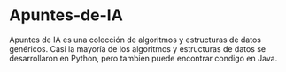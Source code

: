 # Apuntes-de-IA
Apuntes de IA es una colección de algoritmos y estructuras de datos genéricos. Casi la mayoría de los algoritmos y estructuras de datos se desarrollaron en Python, pero tambien puede encontrar condigo en Java.
